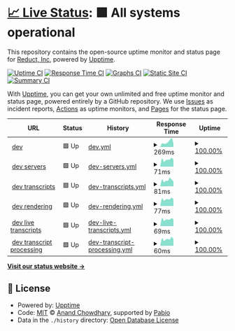 # [📈 Live Status](https://reduct-inc.github.io/dev-status): <!--live status--> **🟩 All systems operational**

This repository contains the open-source uptime monitor and status page for [Reduct, Inc](https://reduct-inc.github.io/dev-status), powered by [Upptime](https://github.com/upptime/upptime).

[![Uptime CI](https://github.com/reduct-inc/dev-status/workflows/Uptime%20CI/badge.svg)](https://github.com/reduct-inc/dev-status/actions?query=workflow%3A%22Uptime+CI%22)
[![Response Time CI](https://github.com/reduct-inc/dev-status/workflows/Response%20Time%20CI/badge.svg)](https://github.com/reduct-inc/dev-status/actions?query=workflow%3A%22Response+Time+CI%22)
[![Graphs CI](https://github.com/reduct-inc/dev-status/workflows/Graphs%20CI/badge.svg)](https://github.com/reduct-inc/dev-status/actions?query=workflow%3A%22Graphs+CI%22)
[![Static Site CI](https://github.com/reduct-inc/dev-status/workflows/Static%20Site%20CI/badge.svg)](https://github.com/reduct-inc/dev-status/actions?query=workflow%3A%22Static+Site+CI%22)
[![Summary CI](https://github.com/reduct-inc/dev-status/workflows/Summary%20CI/badge.svg)](https://github.com/reduct-inc/dev-status/actions?query=workflow%3A%22Summary+CI%22)

With [Upptime](https://upptime.js.org), you can get your own unlimited and free uptime monitor and status page, powered entirely by a GitHub repository. We use [Issues](https://github.com/reduct-inc/dev-status/issues) as incident reports, [Actions](https://github.com/reduct-inc/dev-status/actions) as uptime monitors, and [Pages](https://reduct-inc.github.io/dev-status) for the status page.

<!--start: status pages-->
<!-- This summary is generated by Upptime (https://github.com/upptime/upptime) -->
<!-- Do not edit this manually, your changes will be overwritten -->
<!-- prettier-ignore -->
| URL | Status | History | Response Time | Uptime |
| --- | ------ | ------- | ------------- | ------ |
| <img alt="" src="https://icons.duckduckgo.com/ip3/dev.distill.video.ico" height="13"> [dev](https://dev.distill.video) | 🟩 Up | [dev.yml](https://github.com/reduct-inc/dev-status/commits/HEAD/history/dev.yml) | <details><summary><img alt="Response time graph" src="./graphs/dev/response-time-week.png" height="20"> 269ms</summary><br><a href="https://reduct-inc.github.io/dev-status/history/dev"><img alt="Response time 306" src="https://img.shields.io/endpoint?url=https%3A%2F%2Fraw.githubusercontent.com%2Freduct-inc%2Fdev-status%2FHEAD%2Fapi%2Fdev%2Fresponse-time.json"></a><br><a href="https://reduct-inc.github.io/dev-status/history/dev"><img alt="24-hour response time 174" src="https://img.shields.io/endpoint?url=https%3A%2F%2Fraw.githubusercontent.com%2Freduct-inc%2Fdev-status%2FHEAD%2Fapi%2Fdev%2Fresponse-time-day.json"></a><br><a href="https://reduct-inc.github.io/dev-status/history/dev"><img alt="7-day response time 269" src="https://img.shields.io/endpoint?url=https%3A%2F%2Fraw.githubusercontent.com%2Freduct-inc%2Fdev-status%2FHEAD%2Fapi%2Fdev%2Fresponse-time-week.json"></a><br><a href="https://reduct-inc.github.io/dev-status/history/dev"><img alt="30-day response time 310" src="https://img.shields.io/endpoint?url=https%3A%2F%2Fraw.githubusercontent.com%2Freduct-inc%2Fdev-status%2FHEAD%2Fapi%2Fdev%2Fresponse-time-month.json"></a><br><a href="https://reduct-inc.github.io/dev-status/history/dev"><img alt="1-year response time 306" src="https://img.shields.io/endpoint?url=https%3A%2F%2Fraw.githubusercontent.com%2Freduct-inc%2Fdev-status%2FHEAD%2Fapi%2Fdev%2Fresponse-time-year.json"></a></details> | <details><summary><a href="https://reduct-inc.github.io/dev-status/history/dev">100.00%</a></summary><a href="https://reduct-inc.github.io/dev-status/history/dev"><img alt="All-time uptime 100.00%" src="https://img.shields.io/endpoint?url=https%3A%2F%2Fraw.githubusercontent.com%2Freduct-inc%2Fdev-status%2FHEAD%2Fapi%2Fdev%2Fuptime.json"></a><br><a href="https://reduct-inc.github.io/dev-status/history/dev"><img alt="24-hour uptime 100.00%" src="https://img.shields.io/endpoint?url=https%3A%2F%2Fraw.githubusercontent.com%2Freduct-inc%2Fdev-status%2FHEAD%2Fapi%2Fdev%2Fuptime-day.json"></a><br><a href="https://reduct-inc.github.io/dev-status/history/dev"><img alt="7-day uptime 100.00%" src="https://img.shields.io/endpoint?url=https%3A%2F%2Fraw.githubusercontent.com%2Freduct-inc%2Fdev-status%2FHEAD%2Fapi%2Fdev%2Fuptime-week.json"></a><br><a href="https://reduct-inc.github.io/dev-status/history/dev"><img alt="30-day uptime 100.00%" src="https://img.shields.io/endpoint?url=https%3A%2F%2Fraw.githubusercontent.com%2Freduct-inc%2Fdev-status%2FHEAD%2Fapi%2Fdev%2Fuptime-month.json"></a><br><a href="https://reduct-inc.github.io/dev-status/history/dev"><img alt="1-year uptime 100.00%" src="https://img.shields.io/endpoint?url=https%3A%2F%2Fraw.githubusercontent.com%2Freduct-inc%2Fdev-status%2FHEAD%2Fapi%2Fdev%2Fuptime-year.json"></a></details>
| <img alt="" src="https://icons.duckduckgo.com/ip3/dev.distill.video.ico" height="13"> [dev servers](https://dev.distill.video/x/status) | 🟩 Up | [dev-servers.yml](https://github.com/reduct-inc/dev-status/commits/HEAD/history/dev-servers.yml) | <details><summary><img alt="Response time graph" src="./graphs/dev-servers/response-time-week.png" height="20"> 71ms</summary><br><a href="https://reduct-inc.github.io/dev-status/history/dev-servers"><img alt="Response time 62" src="https://img.shields.io/endpoint?url=https%3A%2F%2Fraw.githubusercontent.com%2Freduct-inc%2Fdev-status%2FHEAD%2Fapi%2Fdev-servers%2Fresponse-time.json"></a><br><a href="https://reduct-inc.github.io/dev-status/history/dev-servers"><img alt="24-hour response time 70" src="https://img.shields.io/endpoint?url=https%3A%2F%2Fraw.githubusercontent.com%2Freduct-inc%2Fdev-status%2FHEAD%2Fapi%2Fdev-servers%2Fresponse-time-day.json"></a><br><a href="https://reduct-inc.github.io/dev-status/history/dev-servers"><img alt="7-day response time 71" src="https://img.shields.io/endpoint?url=https%3A%2F%2Fraw.githubusercontent.com%2Freduct-inc%2Fdev-status%2FHEAD%2Fapi%2Fdev-servers%2Fresponse-time-week.json"></a><br><a href="https://reduct-inc.github.io/dev-status/history/dev-servers"><img alt="30-day response time 63" src="https://img.shields.io/endpoint?url=https%3A%2F%2Fraw.githubusercontent.com%2Freduct-inc%2Fdev-status%2FHEAD%2Fapi%2Fdev-servers%2Fresponse-time-month.json"></a><br><a href="https://reduct-inc.github.io/dev-status/history/dev-servers"><img alt="1-year response time 62" src="https://img.shields.io/endpoint?url=https%3A%2F%2Fraw.githubusercontent.com%2Freduct-inc%2Fdev-status%2FHEAD%2Fapi%2Fdev-servers%2Fresponse-time-year.json"></a></details> | <details><summary><a href="https://reduct-inc.github.io/dev-status/history/dev-servers">100.00%</a></summary><a href="https://reduct-inc.github.io/dev-status/history/dev-servers"><img alt="All-time uptime 100.00%" src="https://img.shields.io/endpoint?url=https%3A%2F%2Fraw.githubusercontent.com%2Freduct-inc%2Fdev-status%2FHEAD%2Fapi%2Fdev-servers%2Fuptime.json"></a><br><a href="https://reduct-inc.github.io/dev-status/history/dev-servers"><img alt="24-hour uptime 100.00%" src="https://img.shields.io/endpoint?url=https%3A%2F%2Fraw.githubusercontent.com%2Freduct-inc%2Fdev-status%2FHEAD%2Fapi%2Fdev-servers%2Fuptime-day.json"></a><br><a href="https://reduct-inc.github.io/dev-status/history/dev-servers"><img alt="7-day uptime 100.00%" src="https://img.shields.io/endpoint?url=https%3A%2F%2Fraw.githubusercontent.com%2Freduct-inc%2Fdev-status%2FHEAD%2Fapi%2Fdev-servers%2Fuptime-week.json"></a><br><a href="https://reduct-inc.github.io/dev-status/history/dev-servers"><img alt="30-day uptime 100.00%" src="https://img.shields.io/endpoint?url=https%3A%2F%2Fraw.githubusercontent.com%2Freduct-inc%2Fdev-status%2FHEAD%2Fapi%2Fdev-servers%2Fuptime-month.json"></a><br><a href="https://reduct-inc.github.io/dev-status/history/dev-servers"><img alt="1-year uptime 100.00%" src="https://img.shields.io/endpoint?url=https%3A%2F%2Fraw.githubusercontent.com%2Freduct-inc%2Fdev-status%2FHEAD%2Fapi%2Fdev-servers%2Fuptime-year.json"></a></details>
| <img alt="" src="https://icons.duckduckgo.com/ip3/dev.distill.video.ico" height="13"> [dev transcripts](https://dev.distill.video/x/tsss/status) | 🟩 Up | [dev-transcripts.yml](https://github.com/reduct-inc/dev-status/commits/HEAD/history/dev-transcripts.yml) | <details><summary><img alt="Response time graph" src="./graphs/dev-transcripts/response-time-week.png" height="20"> 81ms</summary><br><a href="https://reduct-inc.github.io/dev-status/history/dev-transcripts"><img alt="Response time 361" src="https://img.shields.io/endpoint?url=https%3A%2F%2Fraw.githubusercontent.com%2Freduct-inc%2Fdev-status%2FHEAD%2Fapi%2Fdev-transcripts%2Fresponse-time.json"></a><br><a href="https://reduct-inc.github.io/dev-status/history/dev-transcripts"><img alt="24-hour response time 64" src="https://img.shields.io/endpoint?url=https%3A%2F%2Fraw.githubusercontent.com%2Freduct-inc%2Fdev-status%2FHEAD%2Fapi%2Fdev-transcripts%2Fresponse-time-day.json"></a><br><a href="https://reduct-inc.github.io/dev-status/history/dev-transcripts"><img alt="7-day response time 81" src="https://img.shields.io/endpoint?url=https%3A%2F%2Fraw.githubusercontent.com%2Freduct-inc%2Fdev-status%2FHEAD%2Fapi%2Fdev-transcripts%2Fresponse-time-week.json"></a><br><a href="https://reduct-inc.github.io/dev-status/history/dev-transcripts"><img alt="30-day response time 71" src="https://img.shields.io/endpoint?url=https%3A%2F%2Fraw.githubusercontent.com%2Freduct-inc%2Fdev-status%2FHEAD%2Fapi%2Fdev-transcripts%2Fresponse-time-month.json"></a><br><a href="https://reduct-inc.github.io/dev-status/history/dev-transcripts"><img alt="1-year response time 361" src="https://img.shields.io/endpoint?url=https%3A%2F%2Fraw.githubusercontent.com%2Freduct-inc%2Fdev-status%2FHEAD%2Fapi%2Fdev-transcripts%2Fresponse-time-year.json"></a></details> | <details><summary><a href="https://reduct-inc.github.io/dev-status/history/dev-transcripts">100.00%</a></summary><a href="https://reduct-inc.github.io/dev-status/history/dev-transcripts"><img alt="All-time uptime 100.00%" src="https://img.shields.io/endpoint?url=https%3A%2F%2Fraw.githubusercontent.com%2Freduct-inc%2Fdev-status%2FHEAD%2Fapi%2Fdev-transcripts%2Fuptime.json"></a><br><a href="https://reduct-inc.github.io/dev-status/history/dev-transcripts"><img alt="24-hour uptime 100.00%" src="https://img.shields.io/endpoint?url=https%3A%2F%2Fraw.githubusercontent.com%2Freduct-inc%2Fdev-status%2FHEAD%2Fapi%2Fdev-transcripts%2Fuptime-day.json"></a><br><a href="https://reduct-inc.github.io/dev-status/history/dev-transcripts"><img alt="7-day uptime 100.00%" src="https://img.shields.io/endpoint?url=https%3A%2F%2Fraw.githubusercontent.com%2Freduct-inc%2Fdev-status%2FHEAD%2Fapi%2Fdev-transcripts%2Fuptime-week.json"></a><br><a href="https://reduct-inc.github.io/dev-status/history/dev-transcripts"><img alt="30-day uptime 100.00%" src="https://img.shields.io/endpoint?url=https%3A%2F%2Fraw.githubusercontent.com%2Freduct-inc%2Fdev-status%2FHEAD%2Fapi%2Fdev-transcripts%2Fuptime-month.json"></a><br><a href="https://reduct-inc.github.io/dev-status/history/dev-transcripts"><img alt="1-year uptime 100.00%" src="https://img.shields.io/endpoint?url=https%3A%2F%2Fraw.githubusercontent.com%2Freduct-inc%2Fdev-status%2FHEAD%2Fapi%2Fdev-transcripts%2Fuptime-year.json"></a></details>
| <img alt="" src="https://icons.duckduckgo.com/ip3/dev.distill.video.ico" height="13"> [dev rendering](https://dev.distill.video/x/render/status) | 🟩 Up | [dev-rendering.yml](https://github.com/reduct-inc/dev-status/commits/HEAD/history/dev-rendering.yml) | <details><summary><img alt="Response time graph" src="./graphs/dev-rendering/response-time-week.png" height="20"> 77ms</summary><br><a href="https://reduct-inc.github.io/dev-status/history/dev-rendering"><img alt="Response time 805" src="https://img.shields.io/endpoint?url=https%3A%2F%2Fraw.githubusercontent.com%2Freduct-inc%2Fdev-status%2FHEAD%2Fapi%2Fdev-rendering%2Fresponse-time.json"></a><br><a href="https://reduct-inc.github.io/dev-status/history/dev-rendering"><img alt="24-hour response time 74" src="https://img.shields.io/endpoint?url=https%3A%2F%2Fraw.githubusercontent.com%2Freduct-inc%2Fdev-status%2FHEAD%2Fapi%2Fdev-rendering%2Fresponse-time-day.json"></a><br><a href="https://reduct-inc.github.io/dev-status/history/dev-rendering"><img alt="7-day response time 77" src="https://img.shields.io/endpoint?url=https%3A%2F%2Fraw.githubusercontent.com%2Freduct-inc%2Fdev-status%2FHEAD%2Fapi%2Fdev-rendering%2Fresponse-time-week.json"></a><br><a href="https://reduct-inc.github.io/dev-status/history/dev-rendering"><img alt="30-day response time 74" src="https://img.shields.io/endpoint?url=https%3A%2F%2Fraw.githubusercontent.com%2Freduct-inc%2Fdev-status%2FHEAD%2Fapi%2Fdev-rendering%2Fresponse-time-month.json"></a><br><a href="https://reduct-inc.github.io/dev-status/history/dev-rendering"><img alt="1-year response time 805" src="https://img.shields.io/endpoint?url=https%3A%2F%2Fraw.githubusercontent.com%2Freduct-inc%2Fdev-status%2FHEAD%2Fapi%2Fdev-rendering%2Fresponse-time-year.json"></a></details> | <details><summary><a href="https://reduct-inc.github.io/dev-status/history/dev-rendering">100.00%</a></summary><a href="https://reduct-inc.github.io/dev-status/history/dev-rendering"><img alt="All-time uptime 100.00%" src="https://img.shields.io/endpoint?url=https%3A%2F%2Fraw.githubusercontent.com%2Freduct-inc%2Fdev-status%2FHEAD%2Fapi%2Fdev-rendering%2Fuptime.json"></a><br><a href="https://reduct-inc.github.io/dev-status/history/dev-rendering"><img alt="24-hour uptime 100.00%" src="https://img.shields.io/endpoint?url=https%3A%2F%2Fraw.githubusercontent.com%2Freduct-inc%2Fdev-status%2FHEAD%2Fapi%2Fdev-rendering%2Fuptime-day.json"></a><br><a href="https://reduct-inc.github.io/dev-status/history/dev-rendering"><img alt="7-day uptime 100.00%" src="https://img.shields.io/endpoint?url=https%3A%2F%2Fraw.githubusercontent.com%2Freduct-inc%2Fdev-status%2FHEAD%2Fapi%2Fdev-rendering%2Fuptime-week.json"></a><br><a href="https://reduct-inc.github.io/dev-status/history/dev-rendering"><img alt="30-day uptime 100.00%" src="https://img.shields.io/endpoint?url=https%3A%2F%2Fraw.githubusercontent.com%2Freduct-inc%2Fdev-status%2FHEAD%2Fapi%2Fdev-rendering%2Fuptime-month.json"></a><br><a href="https://reduct-inc.github.io/dev-status/history/dev-rendering"><img alt="1-year uptime 100.00%" src="https://img.shields.io/endpoint?url=https%3A%2F%2Fraw.githubusercontent.com%2Freduct-inc%2Fdev-status%2FHEAD%2Fapi%2Fdev-rendering%2Fuptime-year.json"></a></details>
| <img alt="" src="https://icons.duckduckgo.com/ip3/dev.distill.video.ico" height="13"> [dev live transcripts](https://dev.distill.video/x/live-transcription/status) | 🟩 Up | [dev-live-transcripts.yml](https://github.com/reduct-inc/dev-status/commits/HEAD/history/dev-live-transcripts.yml) | <details><summary><img alt="Response time graph" src="./graphs/dev-live-transcripts/response-time-week.png" height="20"> 69ms</summary><br><a href="https://reduct-inc.github.io/dev-status/history/dev-live-transcripts"><img alt="Response time 61" src="https://img.shields.io/endpoint?url=https%3A%2F%2Fraw.githubusercontent.com%2Freduct-inc%2Fdev-status%2FHEAD%2Fapi%2Fdev-live-transcripts%2Fresponse-time.json"></a><br><a href="https://reduct-inc.github.io/dev-status/history/dev-live-transcripts"><img alt="24-hour response time 68" src="https://img.shields.io/endpoint?url=https%3A%2F%2Fraw.githubusercontent.com%2Freduct-inc%2Fdev-status%2FHEAD%2Fapi%2Fdev-live-transcripts%2Fresponse-time-day.json"></a><br><a href="https://reduct-inc.github.io/dev-status/history/dev-live-transcripts"><img alt="7-day response time 69" src="https://img.shields.io/endpoint?url=https%3A%2F%2Fraw.githubusercontent.com%2Freduct-inc%2Fdev-status%2FHEAD%2Fapi%2Fdev-live-transcripts%2Fresponse-time-week.json"></a><br><a href="https://reduct-inc.github.io/dev-status/history/dev-live-transcripts"><img alt="30-day response time 62" src="https://img.shields.io/endpoint?url=https%3A%2F%2Fraw.githubusercontent.com%2Freduct-inc%2Fdev-status%2FHEAD%2Fapi%2Fdev-live-transcripts%2Fresponse-time-month.json"></a><br><a href="https://reduct-inc.github.io/dev-status/history/dev-live-transcripts"><img alt="1-year response time 61" src="https://img.shields.io/endpoint?url=https%3A%2F%2Fraw.githubusercontent.com%2Freduct-inc%2Fdev-status%2FHEAD%2Fapi%2Fdev-live-transcripts%2Fresponse-time-year.json"></a></details> | <details><summary><a href="https://reduct-inc.github.io/dev-status/history/dev-live-transcripts">100.00%</a></summary><a href="https://reduct-inc.github.io/dev-status/history/dev-live-transcripts"><img alt="All-time uptime 100.00%" src="https://img.shields.io/endpoint?url=https%3A%2F%2Fraw.githubusercontent.com%2Freduct-inc%2Fdev-status%2FHEAD%2Fapi%2Fdev-live-transcripts%2Fuptime.json"></a><br><a href="https://reduct-inc.github.io/dev-status/history/dev-live-transcripts"><img alt="24-hour uptime 100.00%" src="https://img.shields.io/endpoint?url=https%3A%2F%2Fraw.githubusercontent.com%2Freduct-inc%2Fdev-status%2FHEAD%2Fapi%2Fdev-live-transcripts%2Fuptime-day.json"></a><br><a href="https://reduct-inc.github.io/dev-status/history/dev-live-transcripts"><img alt="7-day uptime 100.00%" src="https://img.shields.io/endpoint?url=https%3A%2F%2Fraw.githubusercontent.com%2Freduct-inc%2Fdev-status%2FHEAD%2Fapi%2Fdev-live-transcripts%2Fuptime-week.json"></a><br><a href="https://reduct-inc.github.io/dev-status/history/dev-live-transcripts"><img alt="30-day uptime 100.00%" src="https://img.shields.io/endpoint?url=https%3A%2F%2Fraw.githubusercontent.com%2Freduct-inc%2Fdev-status%2FHEAD%2Fapi%2Fdev-live-transcripts%2Fuptime-month.json"></a><br><a href="https://reduct-inc.github.io/dev-status/history/dev-live-transcripts"><img alt="1-year uptime 100.00%" src="https://img.shields.io/endpoint?url=https%3A%2F%2Fraw.githubusercontent.com%2Freduct-inc%2Fdev-status%2FHEAD%2Fapi%2Fdev-live-transcripts%2Fuptime-year.json"></a></details>
| <img alt="" src="https://icons.duckduckgo.com/ip3/dev.distill.video.ico" height="13"> [dev transcript processing](https://dev.distill.video/x/whisper/status) | 🟩 Up | [dev-transcript-processing.yml](https://github.com/reduct-inc/dev-status/commits/HEAD/history/dev-transcript-processing.yml) | <details><summary><img alt="Response time graph" src="./graphs/dev-transcript-processing/response-time-week.png" height="20"> 60ms</summary><br><a href="https://reduct-inc.github.io/dev-status/history/dev-transcript-processing"><img alt="Response time 54" src="https://img.shields.io/endpoint?url=https%3A%2F%2Fraw.githubusercontent.com%2Freduct-inc%2Fdev-status%2FHEAD%2Fapi%2Fdev-transcript-processing%2Fresponse-time.json"></a><br><a href="https://reduct-inc.github.io/dev-status/history/dev-transcript-processing"><img alt="24-hour response time 58" src="https://img.shields.io/endpoint?url=https%3A%2F%2Fraw.githubusercontent.com%2Freduct-inc%2Fdev-status%2FHEAD%2Fapi%2Fdev-transcript-processing%2Fresponse-time-day.json"></a><br><a href="https://reduct-inc.github.io/dev-status/history/dev-transcript-processing"><img alt="7-day response time 60" src="https://img.shields.io/endpoint?url=https%3A%2F%2Fraw.githubusercontent.com%2Freduct-inc%2Fdev-status%2FHEAD%2Fapi%2Fdev-transcript-processing%2Fresponse-time-week.json"></a><br><a href="https://reduct-inc.github.io/dev-status/history/dev-transcript-processing"><img alt="30-day response time 55" src="https://img.shields.io/endpoint?url=https%3A%2F%2Fraw.githubusercontent.com%2Freduct-inc%2Fdev-status%2FHEAD%2Fapi%2Fdev-transcript-processing%2Fresponse-time-month.json"></a><br><a href="https://reduct-inc.github.io/dev-status/history/dev-transcript-processing"><img alt="1-year response time 54" src="https://img.shields.io/endpoint?url=https%3A%2F%2Fraw.githubusercontent.com%2Freduct-inc%2Fdev-status%2FHEAD%2Fapi%2Fdev-transcript-processing%2Fresponse-time-year.json"></a></details> | <details><summary><a href="https://reduct-inc.github.io/dev-status/history/dev-transcript-processing">100.00%</a></summary><a href="https://reduct-inc.github.io/dev-status/history/dev-transcript-processing"><img alt="All-time uptime 100.00%" src="https://img.shields.io/endpoint?url=https%3A%2F%2Fraw.githubusercontent.com%2Freduct-inc%2Fdev-status%2FHEAD%2Fapi%2Fdev-transcript-processing%2Fuptime.json"></a><br><a href="https://reduct-inc.github.io/dev-status/history/dev-transcript-processing"><img alt="24-hour uptime 100.00%" src="https://img.shields.io/endpoint?url=https%3A%2F%2Fraw.githubusercontent.com%2Freduct-inc%2Fdev-status%2FHEAD%2Fapi%2Fdev-transcript-processing%2Fuptime-day.json"></a><br><a href="https://reduct-inc.github.io/dev-status/history/dev-transcript-processing"><img alt="7-day uptime 100.00%" src="https://img.shields.io/endpoint?url=https%3A%2F%2Fraw.githubusercontent.com%2Freduct-inc%2Fdev-status%2FHEAD%2Fapi%2Fdev-transcript-processing%2Fuptime-week.json"></a><br><a href="https://reduct-inc.github.io/dev-status/history/dev-transcript-processing"><img alt="30-day uptime 100.00%" src="https://img.shields.io/endpoint?url=https%3A%2F%2Fraw.githubusercontent.com%2Freduct-inc%2Fdev-status%2FHEAD%2Fapi%2Fdev-transcript-processing%2Fuptime-month.json"></a><br><a href="https://reduct-inc.github.io/dev-status/history/dev-transcript-processing"><img alt="1-year uptime 100.00%" src="https://img.shields.io/endpoint?url=https%3A%2F%2Fraw.githubusercontent.com%2Freduct-inc%2Fdev-status%2FHEAD%2Fapi%2Fdev-transcript-processing%2Fuptime-year.json"></a></details>

<!--end: status pages-->

[**Visit our status website →**](https://reduct-inc.github.io/dev-status)

## 📄 License

- Powered by: [Upptime](https://github.com/upptime/upptime)
- Code: [MIT](./LICENSE) © [Anand Chowdhary](https://anandchowdhary.com), supported by [Pabio](https://pabio.com)
- Data in the `./history` directory: [Open Database License](https://opendatacommons.org/licenses/odbl/1-0/)
